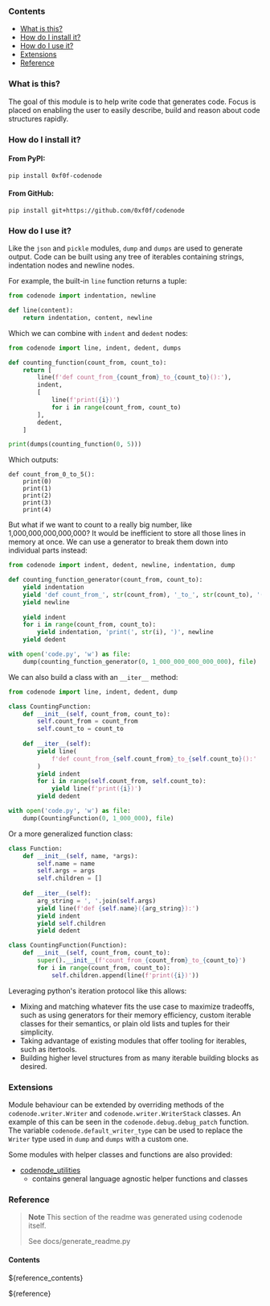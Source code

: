 ### Contents
- [What is this?](#what-is-this)
- [How do I install it?](#how-do-i-install-it)
- [How do I use it?](#how-do-i-use-it)
- [Extensions](#extensions)
- [Reference](#reference)

### What is this?<a id="what-is-this"></a>
The goal of this module is to help write code that generates code. 
Focus is placed on enabling the user to easily describe, 
build and reason about code structures rapidly.

### How do I install it?<a id="how-do-i-install-it"></a>

#### From PyPI:
`pip install 0xf0f-codenode`

#### From GitHub:
`pip install git+https://github.com/0xf0f/codenode`

### How do I use it?<a id="how-do-i-use-it"></a>
Like the `json` and 
`pickle` modules, `dump` and `dumps` are used to generate output. 
Code can be built using any tree of iterables containing strings, 
indentation nodes and newline nodes.

For example, the built-in `line` function returns a tuple:

```python
from codenode import indentation, newline

def line(content):
    return indentation, content, newline
```

Which we can combine with `indent` and `dedent` nodes:

```python
from codenode import line, indent, dedent, dumps

def counting_function(count_from, count_to):
    return [
        line(f'def count_from_{count_from}_to_{count_to}():'),
        indent,
        [
            line(f'print({i})')
            for i in range(count_from, count_to)
        ],
        dedent,
    ]

print(dumps(counting_function(0, 5)))
```

Which outputs:
```
def count_from_0_to_5():
    print(0)
    print(1)
    print(2)
    print(3)
    print(4)
```

But what if we want to count to a really big number, like 
1,000,000,000,000,000?
It would be inefficient to store all those lines in memory
at once. We can use a generator to break them down into 
individual parts instead:

```python
from codenode import indent, dedent, newline, indentation, dump

def counting_function_generator(count_from, count_to):
    yield indentation 
    yield 'def count_from_', str(count_from), '_to_', str(count_to), '():'
    yield newline
    
    yield indent
    for i in range(count_from, count_to):
        yield indentation, 'print(', str(i), ')', newline
    yield dedent

with open('code.py', 'w') as file:
    dump(counting_function_generator(0, 1_000_000_000_000_000), file)
```

We can also build a class with an `__iter__` method:

```python
from codenode import line, indent, dedent, dump

class CountingFunction:
    def __init__(self, count_from, count_to):
        self.count_from = count_from
        self.count_to = count_to
    
    def __iter__(self):
        yield line(
            f'def count_from_{self.count_from}_to_{self.count_to}():'
        )
        yield indent
        for i in range(self.count_from, self.count_to):
            yield line(f'print({i})')
        yield dedent

with open('code.py', 'w') as file:
    dump(CountingFunction(0, 1_000_000), file)
```

Or a more generalized function class:

```python
class Function:
    def __init__(self, name, *args):
        self.name = name
        self.args = args
        self.children = []
    
    def __iter__(self):
        arg_string = ', '.join(self.args)
        yield line(f'def {self.name}({arg_string}):')
        yield indent
        yield self.children
        yield dedent

class CountingFunction(Function):
    def __init__(self, count_from, count_to):
        super().__init__(f'count_from_{count_from}_to_{count_to}')
        for i in range(count_from, count_to):
            self.children.append(line(f'print({i})'))
```

Leveraging python's iteration protocol like this allows:
- Mixing and matching whatever fits the use case to maximize tradeoffs, 
such as using generators for their memory efficiency, 
custom iterable classes for their semantics, or plain old lists and 
tuples for their simplicity.
- Taking advantage of existing modules that offer tooling for 
iterables, such as itertools.
- Building higher level structures from as many iterable building blocks
as desired.

### Extensions<a id="extensions"></a>
Module behaviour can be extended by overriding methods of the 
`codenode.writer.Writer` and `codenode.writer.WriterStack` classes. An
example of this can be seen in the `codenode.debug.debug_patch` 
function. The variable `codenode.default_writer_type` can be used to
replace the `Writer` type used in `dump` and `dumps` with a custom one.

Some modules with helper classes and functions are also provided:
  - [codenode_utilities](${codenode_utilities_link})
    - contains general language agnostic helper functions and classes

[comment]: <> (  - codenode_python)

[comment]: <> (    - contains helper classes and functions for generating python code)

[comment]: <> (  - codenode_cpp)

[comment]: <> (    - contains helper classes and functions for generating c++ code)

[comment]: <> (  - codenode_legacy)

[comment]: <> (    - helpers for code that relies on the old codenode API &#40;below version 1.0&#41;)

[comment]: <> (    - uses a previous, entirely different approach to nodes)

### Reference<a id="reference"></a>
> **Note**
> This section of the readme was generated using codenode itself.
> 
> See docs/generate_readme.py

#### Contents
${reference_contents}

${reference}
